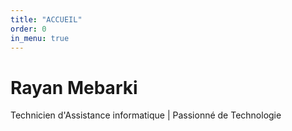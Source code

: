```yaml
---
title: "ACCUEIL"
order: 0
in_menu: true
---
```

<div class="container">
        <h1>Rayan Mebarki</h1>
        <p>Technicien d'Assistance informatique | Passionné de Technologie</p>
    </div> 